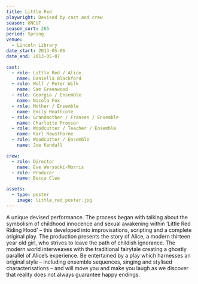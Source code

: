 ```yaml
---
title: Little Red
playwright: Devised by cast and crew
season: UNCUT
season_sort: 265
period: Spring
venue:
  - Lincoln Library
date_start: 2013-05-06
date_end: 2013-05-07

cast:
  - role: Little Red / Alice
    name: Daniella Blackford
  - role: Wolf / Peter Wilk
    name: Sam Greenwood
  - role: Georgia / Ensemble
    name: Nicola Fox
  - role: Mother / Ensemble
    name: Emily Heathcote
  - role: Grandmother / Frances / Ensemble
    name: Charlotte Prosser
  - role: Woodcutter / Teacher / Ensemble
    name: Karl Rawsthorne
  - role: Woodcutter / Ensemble
    name: Joe Kendall

crew:
  - role: Director
    name: Eve Wersocki-Morris
  - role: Producer
    name: Becca Clee

assets:
  - type: poster
    image: little_red_poster.jpg
---
```


A unique devised performance. The process began with talking about the symbolism of childhood innocence and sexual awakening within ‘Little Red Riding Hood’ – this developed into improvisations, scripting and a complete original play. The production presents the story of Alice, a modern thirteen year old girl, who strives to leave the path of childish ignorance. The modern world interweaves with the traditional fairytale creating a ghostly parallel of Alice’s experience. Be entertained by a play which harnesses an original style – including ensemble sequences, singing and stylised characterisations – and will move you and make you laugh as we discover that reality does not always guarantee happy endings.
